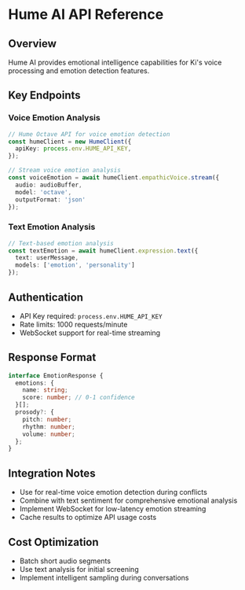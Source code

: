 # Hume AI API Reference

## Overview
Hume AI provides emotional intelligence capabilities for Ki's voice processing and emotion detection features.

## Key Endpoints

### Voice Emotion Analysis
```typescript
// Hume Octave API for voice emotion detection
const humeClient = new HumeClient({
  apiKey: process.env.HUME_API_KEY,
});

// Stream voice emotion analysis
const voiceEmotion = await humeClient.empathicVoice.stream({
  audio: audioBuffer,
  model: 'octave',
  outputFormat: 'json'
});
```

### Text Emotion Analysis
```typescript
// Text-based emotion analysis
const textEmotion = await humeClient.expression.text({
  text: userMessage,
  models: ['emotion', 'personality']
});
```

## Authentication
- API Key required: `process.env.HUME_API_KEY`
- Rate limits: 1000 requests/minute
- WebSocket support for real-time streaming

## Response Format
```typescript
interface EmotionResponse {
  emotions: {
    name: string;
    score: number; // 0-1 confidence
  }[];
  prosody?: {
    pitch: number;
    rhythm: number;
    volume: number;
  };
}
```

## Integration Notes
- Use for real-time voice emotion detection during conflicts
- Combine with text sentiment for comprehensive emotional analysis
- Implement WebSocket for low-latency emotion streaming
- Cache results to optimize API usage costs

## Cost Optimization
- Batch short audio segments
- Use text analysis for initial screening
- Implement intelligent sampling during conversations